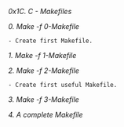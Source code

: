 *0x1C. C - Makefiles*

*0. Make -f 0-Makefile*

	- Create first Makefile.

*1. Make -f 1-Makefile*

*2. Make -f 2-Makefile*

	- Create first useful Makefile.

*3. Make -f 3-Makefile*

*4. A complete Makefile*

